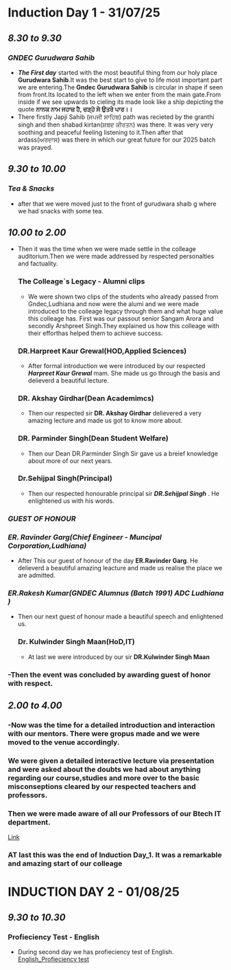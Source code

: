 #  **Induction Day 1 - 31/07/25**
## ***8.30 to 9.30***
### ***GNDEC Gurudwara Sahib*** 
- ***The First day*** started with the most beautiful thing from our holy place **Gurudwara Sahib**.It was the best start to give to life most important part we are entering.The **Gndec Gurudwara Sahib** is circular in shape if seen from front.Its located to the left when we enter from the main gate.From inside if we see upwards to cieling its made look like a ship depicting the quote **ਨਾਨਕ ਨਾਮ ਜਹਾਜ਼ ਹੈ, ਚੜ੍ਹੇ ਸੋ ਉਤਰੇ ਪਾਰ।।**
 - There firstly Japji Sahib (ਜਪਜੀ ਸਾਹਿਬ) path was recieted by the granthi singh and then shabad kirtan(ਸ਼ਬਦ ਕੀਰਤਨ) was there. It was very very soothing and peaceful feeling listening to it.Then after that ardass(ਅਰਦਾਸ) was there in which our great future for our 2025 batch was prayed.

## ***9.30 to 10.00***
### ***Tea & Snacks***
- after that we were moved just to the front of gurudwara shaib g where we had snacks with some tea.
## ***10.00 to 2.00*** 
- Then it was the time when we were made settle in the colleage auditorium.Then we were made addressed by respected personalties and factuality.
  ### **The Colleage`s Legacy - Alumni clips**
  - We were shown two clips of the students who already passed from Gndec,Ludhiana and now were the alumi and we were made introduced to the colleage legacy through them and what huge value this colleage has. First was our passout senior Sangam Arora and secondly Arshpreet Singh.They explained us how this colleage with their efforthas helped them to achieve success.
  ### **DR.Harpreet Kaur Grewal(HOD,Applied Sciences)**
  - After formal introduction we were introduced by our respected ***Harpreet Kaur Grewal*** mam. She made us go through the basis and delieverd a beautiful lecture.
  ### **DR. Akshay Girdhar(Dean Academimcs)**
  - Then our respected sir **DR. Akshay Girdhar** delievered a very amazing lecture and made us got to know more about.
  ### **DR. Parminder Singh(Dean Student Welfare)**
  - Then our Dean DR.Parminder Singh Sir gave us a breief knowledge about more of our next years.
  ### **Dr.Sehijpal Singh(Principal)**
  - Then our respected honourable principal sir ***DR.Sehijpal Singh*** . He enlightened us with his words.
### ***GUEST OF HONOUR***
### ***ER. Ravinder Garg(Chief Engineer - Muncipal Corporation,Ludhiana)***
- After This our guest of honour of the day **ER.Ravinder Garg**. He delieverd a beautiful amazing leacture and made us realise the place we are admitted.
 ### ***ER.Rakesh Kumar(GNDEC Alumnus (Batch 1991) ADC Ludhiana )***
 - Then our next guest of honour made a beautiful speech and enlightened us.
    ### **Dr. Kulwinder Singh Maan(HoD,IT)**
   - At last we were introduced by our sir **DR.Kulwinder Singh Maan**
### -Then the event was concluded by awarding guest of honor with respect.


## ***2.00 to 4.00***
### -Now was the time for a detailed introduction and interaction with our mentors. There were gropus made and we were moved to the venue accordingly.
### We were given a detailed interactive lecture via presentation and were asked about the doubts we had about anything regarding our course,studies and more over to the basic misconseptions cleared by our respected teachers and professors.

### Then we were made aware of all our Professors of our Btech IT department.
[Link](https://gndec.ac.in/faculty/?deptt=21)

### **AT last this was the end of Induction Day_1. It was a remarkable and amazing start of our colleage**
#
# INDUCTION DAY 2 - 01/08/25
## ***9.30 to 10.30***
### **Profieciency Test - English**
- During second day we has profieciency test of English.
  [English_Profieciency test](![1754228059767](https://github.com/user-attachments/assets/5b5b8b74-aecb-4392-8ff3-db62c5b15c46)
)
